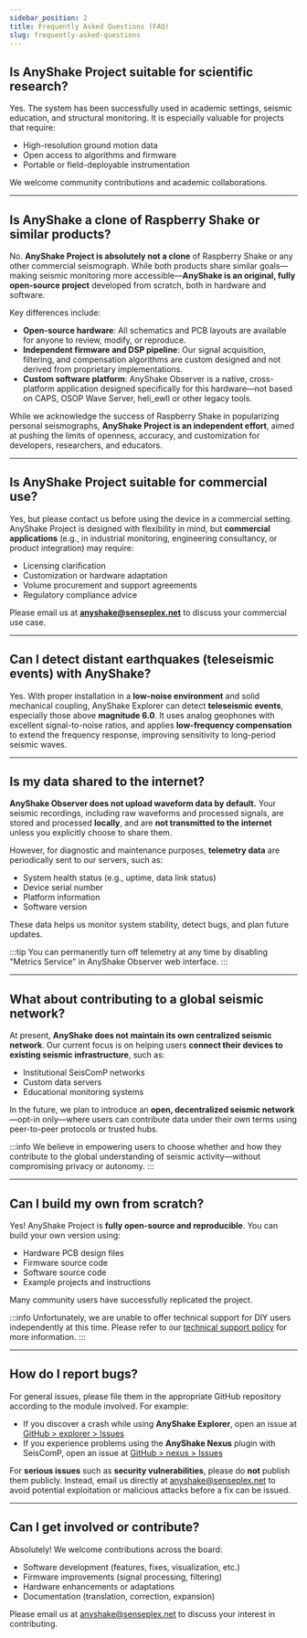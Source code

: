 ```yaml
---
sidebar_position: 2
title: Frequently Asked Questions (FAQ)
slug: frequently-asked-questions
---
```


## Is AnyShake Project suitable for scientific research?

Yes. The system has been successfully used in academic settings, seismic education, and structural monitoring. It is especially valuable for projects that require:

- High-resolution ground motion data
- Open access to algorithms and firmware
- Portable or field-deployable instrumentation

We welcome community contributions and academic collaborations.

---

## Is AnyShake a clone of Raspberry Shake or similar products?

No. **AnyShake Project is absolutely not a clone** of Raspberry Shake or any other commercial seismograph. While both products share similar goals—making seismic monitoring more accessible—**AnyShake is an original, fully open-source project** developed from scratch, both in hardware and software.

Key differences include:

- **Open-source hardware**: All schematics and PCB layouts are available for anyone to review, modify, or reproduce.
- **Independent firmware and DSP pipeline**: Our signal acquisition, filtering, and compensation algorithms are custom designed and not derived from proprietary implementations.
- **Custom software platform**: AnyShake Observer is a native, cross-platform application designed specifically for this hardware—not based on CAPS, OSOP Wave Server, heli_ewII or other legacy tools.

While we acknowledge the success of Raspberry Shake in popularizing personal seismographs, **AnyShake Project is an independent effort**, aimed at pushing the limits of openness, accuracy, and customization for developers, researchers, and educators.

---

## Is AnyShake Project suitable for commercial use?

Yes, but please contact us before using the device in a commercial setting. AnyShake Project is designed with flexibility in mind, but **commercial applications** (e.g., in industrial monitoring, engineering consultancy, or product integration) may require:

- Licensing clarification
- Customization or hardware adaptation
- Volume procurement and support agreements
- Regulatory compliance advice

Please email us at **anyshake@senseplex.net** to discuss your commercial use case.

---

## Can I detect distant earthquakes (teleseismic events) with AnyShake?

Yes. With proper installation in a **low-noise environment** and solid mechanical coupling, AnyShake Explorer can detect **teleseismic events**, especially those above **magnitude 6.0**. It uses analog geophones with excellent signal-to-noise ratios, and applies **low-frequency compensation** to extend the frequency response, improving sensitivity to long-period seismic waves.

---

## Is my data shared to the internet?

**AnyShake Observer does not upload waveform data by default.** Your seismic recordings, including raw waveforms and processed signals, are stored and processed **locally**, and are **not transmitted to the internet** unless you explicitly choose to share them.

However, for diagnostic and maintenance purposes, **telemetry data** are periodically sent to our servers, such as:

- System health status (e.g., uptime, data link status)
- Device serial number
- Platform information
- Software version

These data helps us monitor system stability, detect bugs, and plan future updates.

:::tip
You can permanently turn off telemetry at any time by disabling "Metrics Service" in AnyShake Observer web interface.
:::

---

## What about contributing to a global seismic network?

At present, **AnyShake does not maintain its own centralized seismic network**. Our current focus is on helping users **connect their devices to existing seismic infrastructure**, such as:

- Institutional SeisComP networks
- Custom data servers
- Educational monitoring systems

In the future, we plan to introduce an **open, decentralized seismic network**—opt-in only—where users can contribute data under their own terms using peer-to-peer protocols or trusted hubs.

:::info
We believe in empowering users to choose whether and how they contribute to the global understanding of seismic activity—without compromising privacy or autonomy.
:::

---

## Can I build my own from scratch?

Yes! AnyShake Project is **fully open-source and reproducible**. You can build your own version using:

- Hardware PCB design files
- Firmware source code
- Software source code
- Example projects and instructions

Many community users have successfully replicated the project.

:::info
Unfortunately, we are unable to offer technical support for DIY users independently at this time. Please refer to our [technical support policy](/docs/support-policy#for-diy-users) for more information.
:::

---

## How do I report bugs?

For general issues, please file them in the appropriate GitHub repository according to the module involved. For example:

- If you discover a crash while using **AnyShake Explorer**, open an issue at [GitHub > explorer > Issues](https://github.com/anyshake/explorer/issues)
- If you experience problems using the **AnyShake Nexus** plugin with SeisComP, open an issue at [GitHub > nexus > Issues](https://github.com/anyshake/nexus/issues)

For **serious issues** such as **security vulnerabilities**, please do **not** publish them publicly. Instead, email us directly at [anyshake@senseplex.net](mailto:anyshake@senseplex.net) to avoid potential exploitation or malicious attacks before a fix can be issued.

---

## Can I get involved or contribute?

Absolutely! We welcome contributions across the board:

- Software development (features, fixes, visualization, etc.)
- Firmware improvements (signal processing, filtering)
- Hardware enhancements or adaptations
- Documentation (translation, correction, expansion)

Please email us at [anyshake@senseplex.net](mailto:anyshake@senseplex.net) to discuss your interest in contributing.
